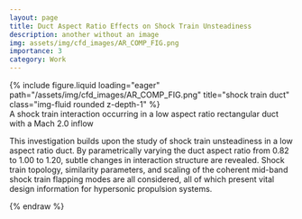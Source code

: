 ```yaml
---
layout: page
title: Duct Aspect Ratio Effects on Shock Train Unsteadiness 
description: another without an image
img: assets/img/cfd_images/AR_COMP_FIG.png
importance: 3
category: Work
---
```



<div class="row">
    <div class="col-sm mt-3 mt-md-0">
        {% include figure.liquid loading="eager" path="/assets/img/cfd_images/AR_COMP_FIG.png" title="shock train duct" class="img-fluid rounded z-depth-1" %}
    </div>
</div>
<div class="caption">
    A shock train interaction occurring in a low aspect ratio rectangular duct with a Mach 2.0 inflow
</div>

This investigation builds upon the study of shock train unsteadiness in a low aspect ratio duct.
By parametrically varying the duct aspect ratio from 0.82 to 1.00 to 1.20, subtle changes in interaction structure are revealed.
Shock train topology, similarity parameters, and scaling of the coherent mid-band shock train flapping modes are all considered, all of which present vital design information for hypersonic propulsion systems.


{% endraw %}
